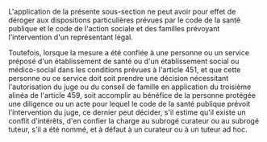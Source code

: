 L'application de la présente sous-section ne peut avoir pour effet de déroger aux dispositions particulières prévues par le code de la santé publique et le code de l'action sociale et des familles prévoyant l'intervention d'un représentant légal. 


Toutefois, lorsque la mesure a été confiée à une personne ou un service préposé d'un établissement de santé ou d'un établissement social ou médico-social dans les conditions prévues à l'article 451, et que cette personne ou ce service doit soit prendre une décision nécessitant l'autorisation du juge ou du conseil de famille en application du troisième alinéa de l'article 459, soit accomplir au bénéfice de la personne protégée une diligence ou un acte pour lequel le code de la santé publique prévoit l'intervention du juge, ce dernier peut décider, s'il estime qu'il existe un conflit d'intérêts, d'en confier la charge au subrogé curateur ou au subrogé tuteur, s'il a été nommé, et à défaut à un curateur ou à un tuteur ad hoc.

